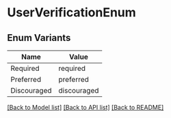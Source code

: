 # UserVerificationEnum

## Enum Variants

| Name | Value |
|---- | -----|
| Required | required |
| Preferred | preferred |
| Discouraged | discouraged |


[[Back to Model list]](../README.md#documentation-for-models) [[Back to API list]](../README.md#documentation-for-api-endpoints) [[Back to README]](../README.md)


